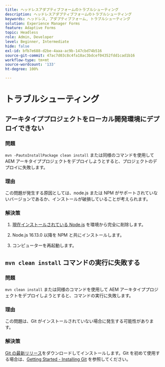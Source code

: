 ```yaml
---
title: ヘッドレスアダプティブフォームのトラブルシューティング
description: ヘッドレスアダプティブフォームのトラブルシューティング
keywords: ヘッドレス, アダプティブフォーム, トラブルシューティング
solution: Experience Manager Forms
feature: Adaptive Forms
topic: Headless
role: Admin, Developer
level: Beginner, Intermediate
hide: false
exl-id: bfb7e688-d2be-4aaa-ac9b-147cbd74b516
source-git-commit: 47ac7d03c8c4fa18ac3bdcef04352fdd1cad1b16
workflow-type: tm+mt
source-wordcount: '133'
ht-degree: 100%

---
```


# トラブルシューティング

## アーキタイププロジェクトをローカル開発環境にデプロイできない

### 問題

`mvn -PautoInstallPackage clean install` または同様のコマンドを使用して AEM アーキタイププロジェクトをデプロイしようとすると、プロジェクトのデプロイに失敗します。

### 理由

この問題が発生する原因としては、node.js または NPM がサポートされていないバージョンであるか、インストールが破損していることが考えられます。

### 解決策

1. [現在インストールされている Node.js](https://khushwantsehgal.wordpress.com/2022/06/28/how-to-remove-node-js-completely-from-windows-10/) を環境から完全に削除します。

1. Node.js 16.13.0 以降を NPM と共にインストールします。

1. コンピューターを再起動します。


## `mvn clean install` コマンドの実行に失敗する

### 問題

`mvn clean install` または同様のコマンドを使用して AEM アーキタイププロジェクトをデプロイしようとすると、コマンドの実行に失敗します。

### 理由

この問題は、Git がインストールされていない場合に発生する可能性があります。

### 解決策

[Git の最新リリース](https://git-scm.com/downloads)をダウンロードしてインストールします。Git を初めて使用する場合は、[Getting Started - Installing Git](https://git-scm.com/book/en/v2/Getting-Started-Installing-Git) を参照してください。
